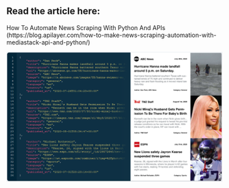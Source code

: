 <h2>Read the article here:</h2> 
How To Automate News Scraping With Python And APIs (https://blog.apilayer.com/how-to-make-news-scraping-automation-with-mediastack-api-and-python/)

![alt text](https://github.com/MuhammadAzizulHakim/apilayerBlog-repo/blob/main/Article13%20-%20mediastack%20%2B%20Python/blob/mediastack.PNG)
